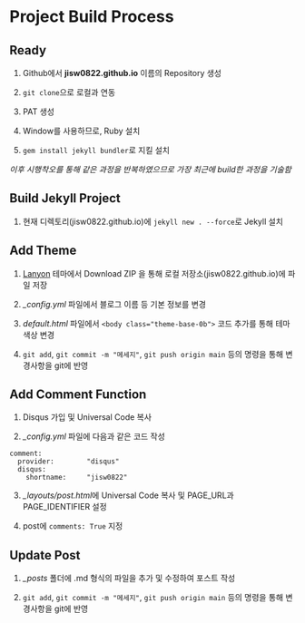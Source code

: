 # Project Build Process

## Ready

1. Github에서 **jisw0822.github.io** 이름의 Repository 생성

2. `git clone`으로 로컬과 연동

3. PAT 생성

4. Window를 사용하므로, Ruby 설치

5. `gem install jekyll bundler`로 지킬 설치

*이후 시행착오를 통해 같은 과정을 반복하였으므로 가장 최근에 build한 과정을 기술함*


## Build Jekyll Project 

1. 현재 디렉토리(jisw0822.github.io)에 `jekyll new . --force`로 Jekyll 설치


## Add Theme

1. [Lanyon](https://github.com/poole/lanyon) 테마에서 Download ZIP 을 통해 로컬 저장소(jisw0822.github.io)에 파일 저장

2. *_config.yml* 파일에서 블로그 이름 등 기본 정보를 변경

3. *default.html* 파일에서 `<body class="theme-base-0b">` 코드 추가를 통해 테마 색상 변경

3. `git add`, `git commit -m "메세지"`, `git push origin main` 등의 명령을 통해  변경사항을 git에 반영


## Add Comment Function

1. Disqus 가입 및 Universal Code 복사

2. *_config.yml* 파일에 다음과 같은 코드 작성 

```
comment:
  provider:        "disqus"
  disqus:
    shortname:     "jisw0822" 
```

3. *_layouts/post.html*에 Universal Code 복사 및 PAGE_URL과 PAGE_IDENTIFIER 설정

4. post에 `comments: True` 지정


## Update Post

1. *_posts* 폴더에 .md 형식의 파일을 추가 및 수정하여 포스트 작성

2. `git add`, `git commit -m "메세지"`, `git push origin main` 등의 명령을 통해  변경사항을 git에 반영